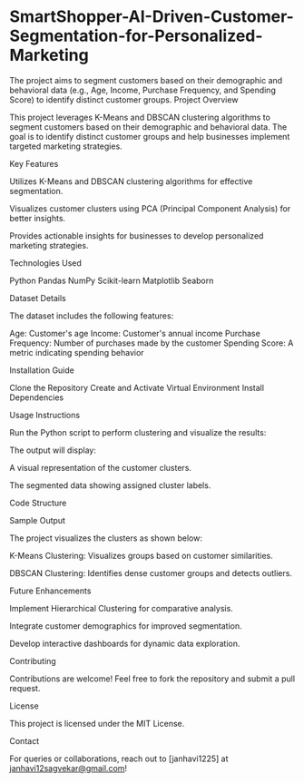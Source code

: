 # SmartShopper-AI-Driven-Customer-Segmentation-for-Personalized-Marketing
The project aims to segment customers based on their demographic and behavioral data (e.g., Age, Income, Purchase Frequency, and Spending Score) to identify distinct customer groups.
Project Overview

This project leverages K-Means and DBSCAN clustering algorithms to segment customers based on their demographic and behavioral data. The goal is to identify distinct customer groups and help businesses implement targeted marketing strategies.

Key Features

Utilizes K-Means and DBSCAN clustering algorithms for effective segmentation.

Visualizes customer clusters using PCA (Principal Component Analysis) for better insights.

Provides actionable insights for businesses to develop personalized marketing strategies.

Technologies Used

Python
Pandas
NumPy
Scikit-learn
Matplotlib
Seaborn

Dataset Details

The dataset includes the following features:

Age: Customer's age
Income: Customer's annual income
Purchase Frequency: Number of purchases made by the customer
Spending Score: A metric indicating spending behavior

Installation Guide

Clone the Repository
Create and Activate Virtual Environment
Install Dependencies

Usage Instructions

Run the Python script to perform clustering and visualize the results:

The output will display:

A visual representation of the customer clusters.

The segmented data showing assigned cluster labels.

Code Structure

Sample Output

The project visualizes the clusters as shown below:

K-Means Clustering: Visualizes groups based on customer similarities.

DBSCAN Clustering: Identifies dense customer groups and detects outliers.

Future Enhancements

Implement Hierarchical Clustering for comparative analysis.

Integrate customer demographics for improved segmentation.

Develop interactive dashboards for dynamic data exploration.

Contributing

Contributions are welcome! Feel free to fork the repository and submit a pull request.

License

This project is licensed under the MIT License.

Contact

For queries or collaborations, reach out to [janhavi1225] at janhavi12sagvekar@gmail.com!










